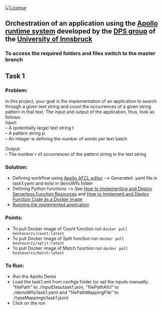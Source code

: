 [![License](https://img.shields.io/badge/License-Apache%202.0-blue.svg)](https://opensource.org/licenses/Apache-2.0)

## Orchestration of an application using the [Apollo runtime system](https://apollowf.github.io/) developed by the [DPS group](https://dps.uibk.ac.at/) of the [University of Innsbruck](https://www.uibk.ac.at/index.html.en)

### To access the required folders and files switch to the master branch

## Task 1

### Problem:
In this project, your goal is the implementation of an application to search through a given text string and count the
occurrences of a given string pattern in that text. The input and output of the application, thus, look as follows:<br>
Input: <br>
–    A (potentially large) text string t <br>
–    A pattern string p <br>
–    An integer w  deﬁning the number of words per text batch <br>

Output: <br>
–    The number r  of occurrences of the pattern string in the text string <br>

### Solution:
- Defining workflow using [Apollo AFCL editor](https://github.com/Apollo-AFCL/AFCLEditor) --> Generated .yaml file is task1.yaml and exist in demoWfs folder
- Defining Python functions --> See [How to Implementing and Deploy Serverless Function Resources](https://github.com/Apollo-Core/Tutorial/tree/master/Part_2) and [How to Implement and Deploy Function Code as a Docker Image](https://github.com/Apollo-Core/Tutorial/tree/master/Part_3)
- [Running the implemented application](https://github.com/Apollo-Core/Tutorial/tree/master/Part_3.5)

### Points:
- To pull Docker image of Count function run `docker pull keshavarzi/count:latest`
- To pull Docker image of Split function run `docker pull keshavarzi/split:latest`
- To pull Docker image of Match function run `docker pull keshavarzi/match:latest`

### To Run:
- Run the Apollo Demo
- Load the task1.xml from configs folder (or set the inputs manually: "filePath" to ./inputData/task1.json, "filePathAfcl" to ./demoWfs/task1.yaml and "filePathMappingFile" to ./typeMappings/task1.json)
- Click on the run
